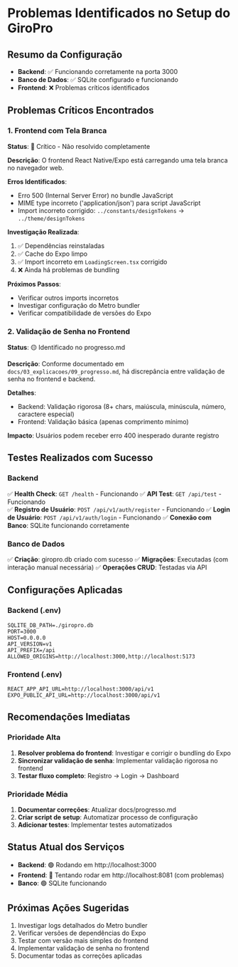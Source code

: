 # Problemas Identificados no Setup do GiroPro

## Resumo da Configuração
- **Backend**: ✅ Funcionando corretamente na porta 3000
- **Banco de Dados**: ✅ SQLite configurado e funcionando
- **Frontend**: ❌ Problemas críticos identificados

## Problemas Críticos Encontrados

### 1. Frontend com Tela Branca
**Status**: 🔴 Crítico - Não resolvido completamente

**Descrição**: O frontend React Native/Expo está carregando uma tela branca no navegador web.

**Erros Identificados**:
- Erro 500 (Internal Server Error) no bundle JavaScript
- MIME type incorreto ('application/json') para script JavaScript
- Import incorreto corrigido: `../constants/designTokens` → `../theme/designTokens`

**Investigação Realizada**:
1. ✅ Dependências reinstaladas
2. ✅ Cache do Expo limpo
3. ✅ Import incorreto em `LoadingScreen.tsx` corrigido
4. ❌ Ainda há problemas de bundling

**Próximos Passos**:
- Verificar outros imports incorretos
- Investigar configuração do Metro bundler
- Verificar compatibilidade de versões do Expo

### 2. Validação de Senha no Frontend
**Status**: 🟡 Identificado no progresso.md

**Descrição**: Conforme documentado em `docs/03_explicacoes/09_progresso.md`, há discrepância entre validação de senha no frontend e backend.

**Detalhes**:
- Backend: Validação rigorosa (8+ chars, maiúscula, minúscula, número, caractere especial)
- Frontend: Validação básica (apenas comprimento mínimo)

**Impacto**: Usuários podem receber erro 400 inesperado durante registro

## Testes Realizados com Sucesso

### Backend
✅ **Health Check**: `GET /health` - Funcionando
✅ **API Test**: `GET /api/test` - Funcionando  
✅ **Registro de Usuário**: `POST /api/v1/auth/register` - Funcionando
✅ **Login de Usuário**: `POST /api/v1/auth/login` - Funcionando
✅ **Conexão com Banco**: SQLite funcionando corretamente

### Banco de Dados
✅ **Criação**: giropro.db criado com sucesso
✅ **Migrações**: Executadas (com interação manual necessária)
✅ **Operações CRUD**: Testadas via API

## Configurações Aplicadas

### Backend (.env)
```
SQLITE_DB_PATH=./giropro.db
PORT=3000
HOST=0.0.0.0
API_VERSION=v1
API_PREFIX=/api
ALLOWED_ORIGINS=http://localhost:3000,http://localhost:5173
```

### Frontend (.env)
```
REACT_APP_API_URL=http://localhost:3000/api/v1
EXPO_PUBLIC_API_URL=http://localhost:3000/api/v1
```

## Recomendações Imediatas

### Prioridade Alta
1. **Resolver problema do frontend**: Investigar e corrigir o bundling do Expo
2. **Sincronizar validação de senha**: Implementar validação rigorosa no frontend
3. **Testar fluxo completo**: Registro → Login → Dashboard

### Prioridade Média
1. **Documentar correções**: Atualizar docs/progresso.md
2. **Criar script de setup**: Automatizar processo de configuração
3. **Adicionar testes**: Implementar testes automatizados

## Status Atual dos Serviços
- **Backend**: 🟢 Rodando em http://localhost:3000
- **Frontend**: 🔴 Tentando rodar em http://localhost:8081 (com problemas)
- **Banco**: 🟢 SQLite funcionando

## Próximas Ações Sugeridas
1. Investigar logs detalhados do Metro bundler
2. Verificar versões de dependências do Expo
3. Testar com versão mais simples do frontend
4. Implementar validação de senha no frontend
5. Documentar todas as correções aplicadas

